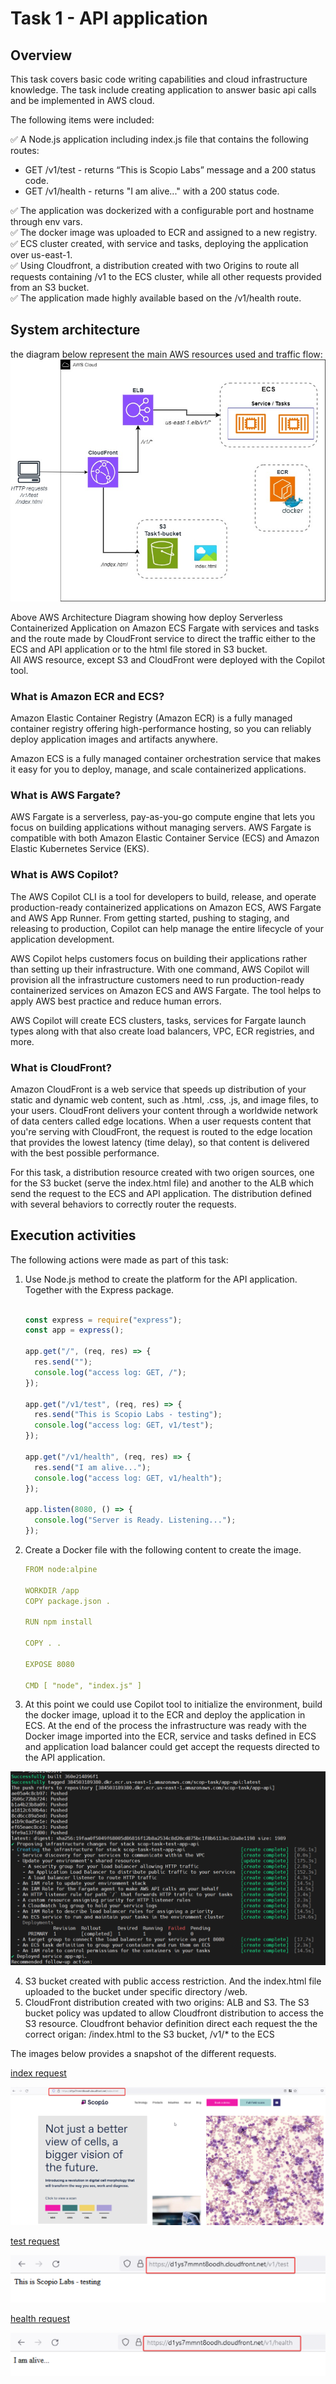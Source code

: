 # Task 1 - API application

## Overview

This task covers basic code writing capabilities and cloud infrastructure knowledge. 
The task include creating application to answer basic api calls and be implemented in AWS cloud.

The following items were included:

:white_check_mark: A Node.js application including index.js file that contains the following routes:

* GET /v1/test - returns “This is Scopio Labs” message and a 200 status code.
* GET /v1/health - returns "I am alive..." with a 200 status code.    

:white_check_mark: The application was dockerized with a configurable port and hostname through env vars.  
:white_check_mark: The docker image was uploaded to ECR and assigned to a new registry.  
:white_check_mark: ECS cluster created, with service and tasks, deploying the application over us-east-1.  
:white_check_mark: Using Cloudfront, a distribution created with two Origins to route all requests containing /v1 to the ECS cluster, while all other requests provided from an
S3 bucket.  
:white_check_mark: The application made highly available based on the /v1/health route.

## System architecture

the diagram below represent the main AWS resources used and traffic flow:
![System Architecture](scop-task-1.jpg)

Above AWS Architecture Diagram showing how deploy Serverless Containerized Application on Amazon ECS Fargate with services and tasks and the route made by CloudFront service to direct the traffic either to the ECS and API application or to the html file stored in S3 bucket.  
All AWS resource, except S3 and CloudFront were deployed with the Copilot tool.

### What is Amazon ECR and ECS?
Amazon Elastic Container Registry (Amazon ECR) is a fully managed container registry offering high-performance hosting, so you can reliably deploy application images and artifacts anywhere.

Amazon ECS is a fully managed container orchestration service that makes it easy for you to deploy, manage, and scale containerized applications.

### What is AWS Fargate?
AWS Fargate is a serverless, pay-as-you-go compute engine that lets you focus on building applications without managing servers. AWS Fargate is compatible with both Amazon Elastic Container Service (ECS) and Amazon Elastic Kubernetes Service (EKS).

### What is AWS Copilot?
The AWS Copilot CLI is a tool for developers to build, release, and operate production-ready containerized applications on Amazon ECS, AWS Fargate and AWS App Runner. 
From getting started, pushing to staging, and releasing to production, Copilot can help manage the entire lifecycle of your application development. 

AWS Copilot helps customers focus on building their applications rather than setting up their infrastructure. With one command, AWS Copilot will provision all the infrastructure customers need to run production-ready containerized services on Amazon ECS and AWS Fargate.
The tool helps to apply AWS best practice and reduce human errors.

AWS Copilot will create ECS clusters, tasks, services for Fargate launch types along with that also create load balancers, VPC, ECR registries, and more.

### What is CloudFront?
Amazon CloudFront is a web service that speeds up distribution of your static and dynamic web content, such as .html, .css, .js, and image files, to your users. CloudFront delivers your content through a worldwide network of data centers called edge locations. When a user requests content that you're serving with CloudFront, the request is routed to the edge location that provides the lowest latency (time delay), so that content is delivered with the best possible performance.


For this task, a distribution resource created with two origen sources, one for the S3 bucket (serve the index.html file) and another to the ALB which send the request to the ECS and API application. The distribution defined with several behaviors to correctly router the requests.

## Execution activities

The following actions were made as part of this task:

1) Use Node.js method to create the platform for the API application. 
   Together with the Express package.  

    ``` js

    const express = require("express");
    const app = express();

    app.get("/", (req, res) => {
      res.send("");
      console.log("access log: GET, /");
    });

    app.get("/v1/test", (req, res) => {
      res.send("This is Scopio Labs - testing");
      console.log("access log: GET, v1/test");
    });

    app.get("/v1/health", (req, res) => {
      res.send("I am alive...");
      console.log("access log: GET, v1/health");
    });

    app.listen(8080, () => {
      console.log("Server is Ready. Listening...");
    });

    ```
  
2) Create a Docker file with the following content to create the image.
  
     
     ``` yaml
     FROM node:alpine

     WORKDIR /app
     COPY package.json .
     
     RUN npm install
     
     COPY . .
     
     EXPOSE 8080
     
     CMD [ "node", "index.js" ]


     ```
   
3) At this point we could use Copilot tool to initialize the environment, build the docker image, upload it to the ECR and deploy the application in ECS.
At the end of the process the infrastructure was ready with the Docker image imported into the ECR, service and tasks defined in ECS and application load balancer could get accept the requests directed to the API application.

![Copilot tool](copilot_1.png)

4) S3 bucket created with public access restriction. And the index.html file uploaded to the bucket under specific directory /web.
5) CloudFront distribution created with two origins: ALB and S3.
The S3 bucket policy was updated to allow Cloudfront distribution to access the S3 resource. 
Cloudfront behavior definition direct each request the the correct origan: /index.html to the S3 bucket, /v1/* to the ECS  

The images below provides a snapshot of the different requests.



[index request](https://d1ys7mmnt8oodh.cloudfront.net/index.html)

![/index.html](index_file.png)

[test request](https://d1ys7mmnt8oodh.cloudfront.net/v1/test)

![api /v1/test](api-test.png)

[health request](https://d1ys7mmnt8oodh.cloudfront.net/v1/health)

![api /v1/health](api-health.png)



